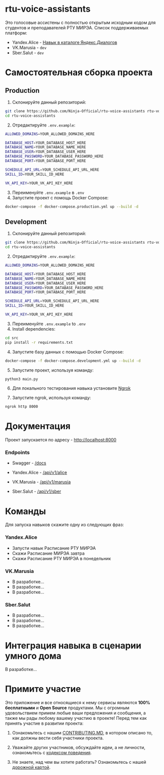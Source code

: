# rtu-voice-assistants

Это голосовые ассистены с полностью открытым исходным кодом для студентов и преподавателей РТУ МИРЭА.
Список поддерживаемых платформ:

- Yandex.Alice - [Навык в каталоге Яндекс.Диалогов](http://localhost:8000/api/v1/alice "prod")
- VK.Marusia - `dev`
- Sber.Salut - `dev`

# Самостоятельная сборка проекта

## Production

1. Склонируйте данный репозиторий:

```sh
git clone https://github.com/Ninja-Official/rtu-voice-assistants rtu-voice-assistants
cd rtu-voice-assistants
```

2. Отредактируйте `.env.example`:

```sh
ALLOWED_DOMAINS=YOUR_ALLOWED_DOMAINS_HERE

DATABASE_HOST=YOUR_DATABASE_HOST_HERE
DATABASE_NAME=YOUR_DATABASE_NAME_HERE
DATABASE_USER=YOUR_DATABASE_USER_HERE
DATABASE_PASSWORD=YOUR_DATABASE_PASSWORD_HERE
DATABASE_PORT=YOUR_DATABASE_PORT_HERE

SCHEDULE_API_URL=YOUR_SCHEDULE_API_URL_HERE
SKILL_ID=YOUR_SKILL_ID_HERE

VK_API_KEY=YOUR_VK_API_KEY_HERE
```

3. Переименуйте `.env.example` в `.env`
4. Запустите проект с помощь Docker Compose:

```sh
docker-compose -f docker-compose.production.yml up --build -d
```

## Development

1. Склонируйте данный репозиторий:

```sh
git clone https://github.com/Ninja-Official/rtu-voice-assistants rtu-voice-assistants
cd rtu-voice-assistants
```

2. Отредактируйте `.env.example`:

```sh
ALLOWED_DOMAINS=YOUR_ALLOWED_DOMAINS_HERE

DATABASE_HOST=YOUR_DATABASE_HOST_HERE
DATABASE_NAME=YOUR_DATABASE_NAME_HERE
DATABASE_USER=YOUR_DATABASE_USER_HERE
DATABASE_PASSWORD=YOUR_DATABASE_PASSWORD_HERE
DATABASE_PORT=YOUR_DATABASE_PORT_HERE

SCHEDULE_API_URL=YOUR_SCHEDULE_API_URL_HERE
SKILL_ID=YOUR_SKILL_ID_HERE

VK_API_KEY=YOUR_VK_API_KEY_HERE
```

3. Переименуйте `.env.example` to `.env`
4. Install dependencies:

```sh
cd src
pip install -r requirements.txt
```

4. Запустите базу данных с помощью Docker Compose:

```sh
docker-compose -f docker-compose.development.yml up --build -d
```

5. Запустите проект, используя команду:

```sh
python3 main.py
```

6. Для локального тестирования навыка установите [Ngrok](https://ngrok.com/ "ngrok")

7. Запустите ngrok, используя команду:

```sh
ngrok http 8000
```

# Документация

Проект запускается по адресу - [http://localhost:8000](http://localhost:8000 "url запуска")

### Endpoints

- Swagger - [/docs](http://localhost:8000/docs "url запуска Swagger")

- Yandex.Alice - [/api/v1/alice](http://localhost:8000/api/v1/alice "url запуска Yandex.Alice")

- VK.Marusia - [/api/v1/marusia](http://localhost:8000/api/v1/marusia "url запуска Yandex.Alice")

- Sber.Salut - [/api/v1/sber](http://localhost:8000/api/v1/sber "url запуска Yandex.Alice")

# Команды

Для запуска навыков скажите одну из следующих фраз:

### Yandex.Alice

- Запусти навык Расписание РТУ МИРЭА
- Скажи Расписание МИРЭА завтра
- Скажи Расписание РТУ МИРЭА в понедельник

### VK.Marusia

- В разработке...
- В разработке...
- В разработке...

### Sber.Salut

- В разработке...
- В разработке...
- В разработке...

# Интеграция навыка в сценарии умного дома

В разработке...

# Примите участие

Это приложение и все относящиеся к нему сервисы являются **100% бесплатными** и **Open Source** продуктами. Мы с огромным удовольствием примем любые ваши предложения и сообщения, а также мы рады любому вашему участию в проекте! Перед тем как принять участие в развитии проекта:

1. Ознакомьтесь с нашим [CONTRIBUTING.MD](https://github.com/Ninja-Official/rtu-voice-assistants/blob/main/CONTRIBUTING.md), в котором описано то, как должны вести себя участники проекта.

2. Уважайте других участников, обсуждайте идеи, а не личности, ознакомьтесь с [кодексом поведения](https://github.com/Ninja-Official/rtu-voice-assistants/blob/main/CODE_OF_CONDUCT.md).

3. Не знаете, над чем вы хотите работать? Ознакомьтесь с нашей [дорожной картой](https://github.com/Ninja-Official/rtu-voice-assistants/projects/1).
